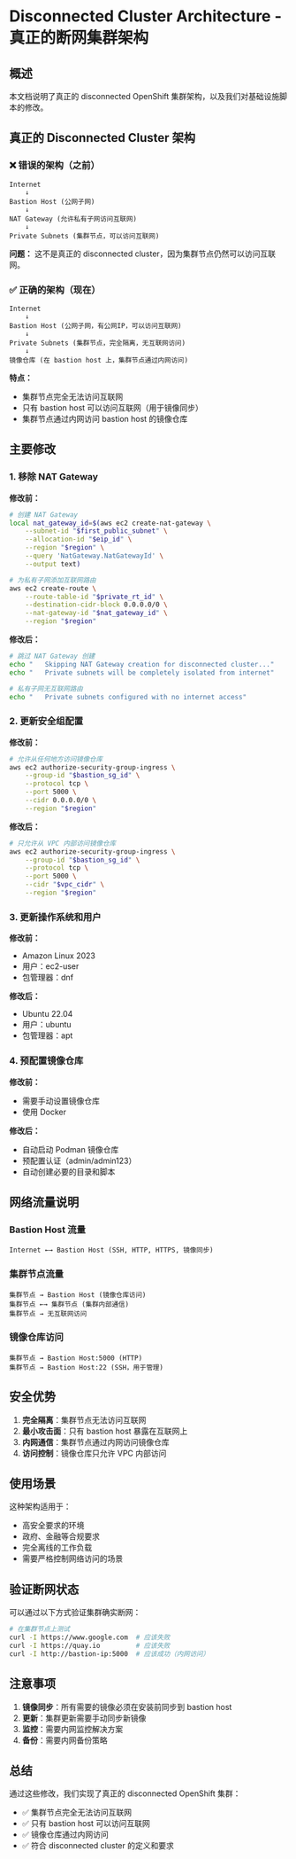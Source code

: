 # Disconnected Cluster Architecture - 真正的断网集群架构

## 概述

本文档说明了真正的 disconnected OpenShift 集群架构，以及我们对基础设施脚本的修改。

## 真正的 Disconnected Cluster 架构

### ❌ 错误的架构（之前）
```
Internet
    ↓
Bastion Host (公网子网)
    ↓
NAT Gateway (允许私有子网访问互联网)
    ↓
Private Subnets (集群节点，可以访问互联网)
```

**问题：** 这不是真正的 disconnected cluster，因为集群节点仍然可以访问互联网。

### ✅ 正确的架构（现在）
```
Internet
    ↓
Bastion Host (公网子网，有公网IP，可以访问互联网)
    ↓
Private Subnets (集群节点，完全隔离，无互联网访问)
    ↓
镜像仓库 (在 bastion host 上，集群节点通过内网访问)
```

**特点：**
- 集群节点完全无法访问互联网
- 只有 bastion host 可以访问互联网（用于镜像同步）
- 集群节点通过内网访问 bastion host 的镜像仓库

## 主要修改

### 1. 移除 NAT Gateway

**修改前：**
```bash
# 创建 NAT Gateway
local nat_gateway_id=$(aws ec2 create-nat-gateway \
    --subnet-id "$first_public_subnet" \
    --allocation-id "$eip_id" \
    --region "$region" \
    --query 'NatGateway.NatGatewayId' \
    --output text)

# 为私有子网添加互联网路由
aws ec2 create-route \
    --route-table-id "$private_rt_id" \
    --destination-cidr-block 0.0.0.0/0 \
    --nat-gateway-id "$nat_gateway_id" \
    --region "$region"
```

**修改后：**
```bash
# 跳过 NAT Gateway 创建
echo "   Skipping NAT Gateway creation for disconnected cluster..."
echo "   Private subnets will be completely isolated from internet"

# 私有子网无互联网路由
echo "   Private subnets configured with no internet access"
```

### 2. 更新安全组配置

**修改前：**
```bash
# 允许从任何地方访问镜像仓库
aws ec2 authorize-security-group-ingress \
    --group-id "$bastion_sg_id" \
    --protocol tcp \
    --port 5000 \
    --cidr 0.0.0.0/0 \
    --region "$region"
```

**修改后：**
```bash
# 只允许从 VPC 内部访问镜像仓库
aws ec2 authorize-security-group-ingress \
    --group-id "$bastion_sg_id" \
    --protocol tcp \
    --port 5000 \
    --cidr "$vpc_cidr" \
    --region "$region"
```

### 3. 更新操作系统和用户

**修改前：**
- Amazon Linux 2023
- 用户：ec2-user
- 包管理器：dnf

**修改后：**
- Ubuntu 22.04
- 用户：ubuntu
- 包管理器：apt

### 4. 预配置镜像仓库

**修改前：**
- 需要手动设置镜像仓库
- 使用 Docker

**修改后：**
- 自动启动 Podman 镜像仓库
- 预配置认证（admin/admin123）
- 自动创建必要的目录和脚本

## 网络流量说明

### Bastion Host 流量
```
Internet ←→ Bastion Host (SSH, HTTP, HTTPS, 镜像同步)
```

### 集群节点流量
```
集群节点 → Bastion Host (镜像仓库访问)
集群节点 ←→ 集群节点 (集群内部通信)
集群节点 → 无互联网访问
```

### 镜像仓库访问
```
集群节点 → Bastion Host:5000 (HTTP)
集群节点 → Bastion Host:22 (SSH，用于管理)
```

## 安全优势

1. **完全隔离**：集群节点无法访问互联网
2. **最小攻击面**：只有 bastion host 暴露在互联网上
3. **内网通信**：集群节点通过内网访问镜像仓库
4. **访问控制**：镜像仓库只允许 VPC 内部访问

## 使用场景

这种架构适用于：
- 高安全要求的环境
- 政府、金融等合规要求
- 完全离线的工作负载
- 需要严格控制网络访问的场景

## 验证断网状态

可以通过以下方式验证集群确实断网：

```bash
# 在集群节点上测试
curl -I https://www.google.com  # 应该失败
curl -I https://quay.io         # 应该失败
curl -I http://bastion-ip:5000  # 应该成功（内网访问）
```

## 注意事项

1. **镜像同步**：所有需要的镜像必须在安装前同步到 bastion host
2. **更新**：集群更新需要手动同步新镜像
3. **监控**：需要内网监控解决方案
4. **备份**：需要内网备份策略

## 总结

通过这些修改，我们实现了真正的 disconnected OpenShift 集群：
- ✅ 集群节点完全无法访问互联网
- ✅ 只有 bastion host 可以访问互联网
- ✅ 镜像仓库通过内网访问
- ✅ 符合 disconnected cluster 的定义和要求 